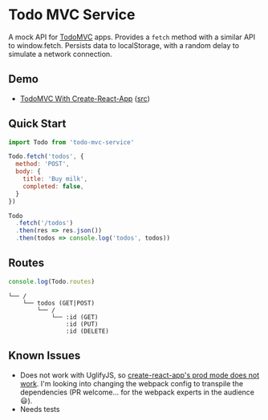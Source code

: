 # Todo MVC Service

A mock API for [TodoMVC](http://todomvc.com/) apps. Provides a `fetch` method with a similar API to window.fetch. Persists data to localStorage, with a random delay to simulate a network connection.

## Demo

- [TodoMVC With Create-React-App](http://alexkrolick.github.io/todo-mvc-service-demo) ([src](http://github.com/alexkrolick/todo-mvc-service-demo))

## Quick Start

```js
import Todo from 'todo-mvc-service'

Todo.fetch('todos', {
  method: 'POST',
  body: {
    title: 'Buy milk',
    completed: false,
  }
})

Todo
  .fetch('/todos')
  .then(res => res.json())
  .then(todos => console.log('todos', todos))
```

## Routes

```js
console.log(Todo.routes)
```

```
└── /
    └── todos (GET|POST)
        └── /
            └── :id (GET)
                :id (PUT)
                :id (DELETE)
```

## Known Issues

- Does not work with UglifyJS, so [create-react-app's prod mode does not work](https://github.com/facebookincubator/create-react-app/blob/master/packages/react-scripts/template/README.md#npm-run-build-fails-to-minify). I'm looking into changing the webpack config to transpile the dependencies (PR welcome... for the webpack experts in the audience 😃).
- Needs tests


